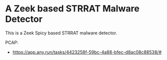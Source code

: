# A Zeek based STRRAT Malware Detector

This is a Zeek Spicy based STRRAT malware detector.

PCAP:

- https://app.any.run/tasks/4423258f-59bc-4a88-bfec-d8ac08c88538/#